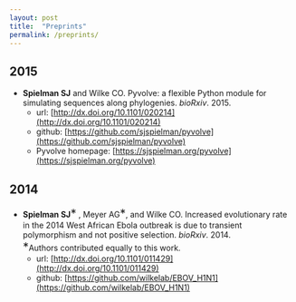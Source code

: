 ```yaml
---
layout: post
title:  "Preprints"
permalink: /preprints/
---
```



## 2015

+ **Spielman SJ** and Wilke CO. Pyvolve: a flexible Python module for simulating sequences along phylogenies. *bioRxiv*. 2015.
  + url: [http://dx.doi.org/10.1101/020214](http://dx.doi.org/10.1101/020214)
  + github: [https://github.com/sjspielman/pyvolve](https://github.com/sjspielman/pyvolve)
  + Pyvolve homepage: [https://sjspielman.org/pyvolve](https://sjspielman.org/pyvolve)


## 2014

+ **Spielman SJ**<big><big>\*</big></big> , Meyer AG<big><big>\*</big></big>, and Wilke CO. Increased evolutionary rate in the 2014 West African Ebola outbreak is due to transient polymorphism and not positive selection. *bioRxiv*. 2014.
<br><big><big>\*</big></big>Authors contributed equally to this work.
  + url: [http://dx.doi.org/10.1101/011429](http://dx.doi.org/10.1101/011429)
  + github: [https://github.com/wilkelab/EBOV_H1N1](https://github.com/wilkelab/EBOV_H1N1)
